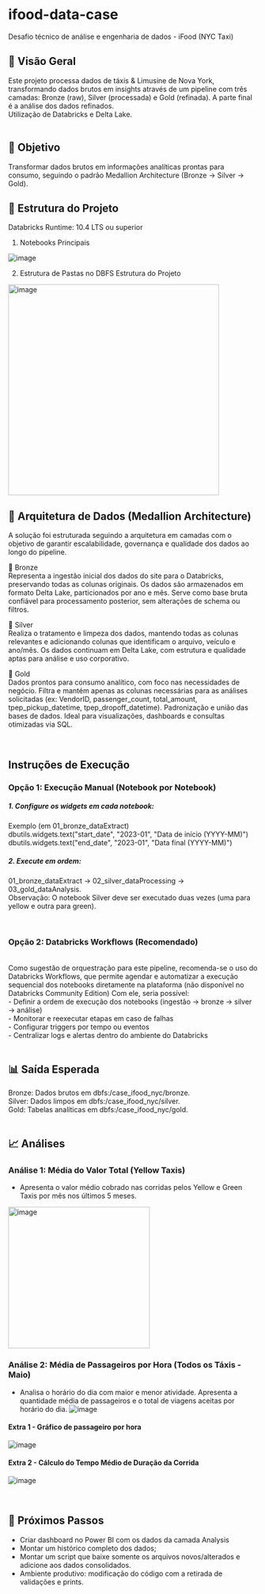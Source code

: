 # ifood-data-case
Desafio técnico de análise e engenharia de dados - iFood (NYC Taxi)
</br>
## 📌 Visão Geral
Este projeto processa dados de táxis & Limusine de Nova York, transformando dados brutos em insights através de um pipeline com três camadas: Bronze (raw), Silver (processada) e Gold (refinada). A parte final é a análise dos dados refinados.</br>
Utilização de Databricks e Delta Lake.</br>
</br>
## 🎯 Objetivo
Transformar dados brutos em informações analíticas prontas para consumo, seguindo o padrão Medallion Architecture (Bronze → Silver → Gold).
</br>
## 📂 Estrutura do Projeto

Databricks Runtime: 10.4 LTS ou superior

1. Notebooks Principais

![image](https://github.com/user-attachments/assets/d4211bee-973d-4840-9589-c7a6396d640f)

2. Estrutura de Pastas no DBFS
Estrutura do Projeto
<img width="426" alt="image" src="https://github.com/user-attachments/assets/ac10b6f7-0f48-4766-99cf-393bc9f0ef16" />
</br>

## 🧱 Arquitetura de Dados (Medallion Architecture)</br>
A solução foi estruturada seguindo a arquitetura em camadas com o objetivo de garantir escalabilidade, governança e qualidade dos dados ao longo do pipeline.</br>

🥉 Bronze</br>
Representa a ingestão inicial dos dados do site para o Databricks, preservando todas as colunas originais.
Os dados são armazenados em formato Delta Lake, particionados por ano e mês.
Serve como base bruta confiável para processamento posterior, sem alterações de schema ou filtros.

🥈 Silver</br>
Realiza o tratamento e limpeza dos dados, mantendo todas as colunas relevantes e adicionando colunas que identificam o arquivo, veículo e ano/mês.
Os dados continuam em Delta Lake, com estrutura e qualidade aptas para análise e uso corporativo.

🥇 Gold</br>
Dados prontos para consumo analítico, com foco nas necessidades de negócio.
Filtra e mantém apenas as colunas necessárias para as análises solicitadas (ex: VendorID, passenger_count, total_amount, tpep_pickup_datetime, tpep_dropoff_datetime).
Padronização e união das bases de dados.
Ideal para visualizações, dashboards e consultas otimizadas via SQL.


</br>

##  Instruções de Execução

### Opção 1: Execução Manual (Notebook por Notebook)
##### 1. Configure os widgets em cada notebook:
Exemplo (em 01_bronze_dataExtract) </br>
dbutils.widgets.text("start_date", "2023-01", "Data de início (YYYY-MM)") </br>
dbutils.widgets.text("end_date", "2023-01", "Data final (YYYY-MM)") </br>

##### 2. Execute em ordem:
01_bronze_dataExtract → 02_silver_dataProcessing → 03_gold_dataAnalysis. </br>
Observação: O notebook Silver deve ser executado duas vezes (uma para yellow e outra para green). </br>

</br>

### Opção 2: Databricks Workflows (Recomendado)
</br>
Como sugestão de orquestração para este pipeline, recomenda-se o uso do Databricks Workflows, que permite agendar e automatizar a execução sequencial dos notebooks diretamente na plataforma (não disponível no Databricks Community Edition)
Com ele, seria possível: </br>
- Definir a ordem de execução dos notebooks (ingestão → bronze → silver → análise) </br>
- Monitorar e reexecutar etapas em caso de falhas </br>
- Configurar triggers por tempo ou eventos </br>
- Centralizar logs e alertas dentro do ambiente do Databricks </br>

</br>

## 📊 Saída Esperada
Bronze: Dados brutos em dbfs:/case_ifood_nyc/bronze. </br>
Silver: Dados limpos em dbfs:/case_ifood_nyc/silver. </br>
Gold: Tabelas analíticas em dbfs:/case_ifood_nyc/gold. </br>
</br>

## 📈 Análises
### Análise 1: Média do Valor Total (Yellow Taxis)
- Apresenta o valor médio cobrado nas corridas pelos Yellow e Green Taxis por mês nos últimos 5 meses.
<img width="286" alt="image" src="https://github.com/user-attachments/assets/c4f2f2f5-6e5e-46f0-98f6-4e4107d98ae0" />

### Análise 2: Média de Passageiros por Hora (Todos os Táxis - Maio)
- Analisa o horário do dia com maior e menor atividade. Apresenta a quantidade média de passageiros e o total de viagens aceitas por horário do dia.
![image](https://github.com/user-attachments/assets/8ee52ef5-cb33-4bb1-96f0-403c6ebbfc41)

#### Extra 1 - Gráfico de passageiro por hora
![image](https://github.com/user-attachments/assets/0883c86b-56a1-4fa0-b721-805a18109088)

#### Extra 2 - Cálculo do Tempo Médio de Duração da Corrida
![image](https://github.com/user-attachments/assets/4bb5c181-2453-4a51-91d3-d636d11f6818)

</br>

## 📌 Próximos Passos
- Criar dashboard no Power BI com os dados da camada Analysis
- Montar um histórico completo dos dados;
- Montar um script que baixe somente os arquivos novos/alterados e adicione aos dados consolidados.
- Ambiente produtivo: modificação do código com a retirada de validações e prints.
